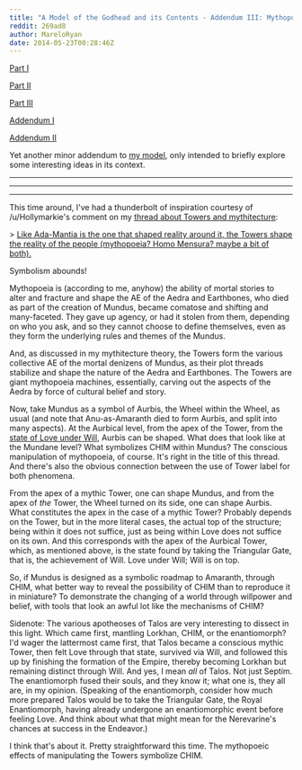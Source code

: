 ```yaml
---
title: "A Model of the Godhead and its Contents - Addendum III: Mythopoeia and CHIM"
reddit: 269ad8
author: MareloRyan
date: 2014-05-23T00:28:46Z
---
```


[Part I](http://www.reddit.com/r/teslore/comments/21c4yy/a_model_of_the_godhead_and_its_contents_wherein_a/)

[Part II](http://www.reddit.com/r/teslore/comments/21fqmi/a_model_of_the_godhead_and_its_contents_part_ii/)

[Part III](http://www.reddit.com/r/teslore/comments/21rpzs/a_model_of_the_godhead_and_its_contents_part_iii/)

[Addendum I](http://www.reddit.com/r/teslore/comments/23lwi6/a_model_of_the_godhead_and_its_contents_addendum/)

[Addendum II](http://www.reddit.com/r/teslore/comments/250750/a_model_of_the_godhead_and_its_contents_addendum/)

Yet another minor addendum to [my model](http://www.reddit.com/r/GodheadModel/), only intended to briefly explore some interesting ideas in its context.

---
---
---

This time around, I've had a thunderbolt of inspiration courtesy of /u/Hollymarkie's comment on my [thread about Towers and mythitecture](http://www.reddit.com/r/teslore/comments/268egs/a_theory_on_the_mechanics_of_towers/):

&gt; [Like Ada-Mantia is the one that shaped reality around it, the Towers shape the reality of the people \(mythopoeia? Homo Mensura? maybe a bit of both\).](http://www.reddit.com/r/teslore/comments/268egs/a_theory_on_the_mechanics_of_towers/chonhk4)

Symbolism abounds!

Mythopoeia is (according to me, anyhow) the ability of mortal stories to alter and fracture and shape the AE of the Aedra and Earthbones, who died as part of the creation of Mundus, became comatose and shifting and many-faceted.  They gave up agency, or had it stolen from them, depending on who you ask, and so they cannot choose to define themselves, even as they form the underlying rules and themes of the Mundus.

And, as discussed in my mythitecture theory, the Towers form the various collective AE of the mortal denizens of Mundus, as their plot threads stabilize and shape the nature of the Aedra and Earthbones.  The Towers are giant mythopoeia machines, essentially, carving out the aspects of the Aedra by force of cultural belief and story.

Now, take Mundus as a symbol of Aurbis, the Wheel within the Wheel, as usual (and note that Anu-as-Amaranth died to form Aurbis, and split into many aspects).  At the Aurbical level, from the apex of the Tower, from the [state of Love under Will](http://www.reddit.com/r/teslore/comments/24wmh2/chim_mastery_and_domain_will_and_love/), Aurbis can be shaped.  What does that look like at the Mundane level?  What symbolizes CHIM within Mundus?  The conscious manipulation of mythopoeia, of course.  It's right in the title of this thread.  And there's also the obvious connection between the use of Tower label for both phenomena.

From the apex of a mythic Tower, one can shape Mundus, and from the apex of *the* Tower, the Wheel turned on its side, one can shape Aurbis.  What constitutes the apex in the case of a mythic Tower?  Probably depends on the Tower, but in the more literal cases, the actual top of the structure; being within it does not suffice, just as being within Love does not suffice on its own.  And this corresponds with the apex of the Aurbical Tower, which, as mentioned above, is the state found by taking the Triangular Gate, that is, the achievement of Will.  Love under Will; Will is on top.

So, if Mundus is designed as a symbolic roadmap to Amaranth, through CHIM, what better way to reveal the possibility of CHIM than to reproduce it in miniature?  To demonstrate the changing of a world through willpower and belief, with tools that look an awful lot like the mechanisms of CHIM?

Sidenote:  The various apotheoses of Talos are very interesting to dissect in this light.  Which came first, mantling Lorkhan, CHIM, or the enantiomorph?  I'd wager the lattermost came first, that Talos became a conscious mythic Tower, then felt Love through that state, survived via Will, and followed this up by finishing the formation of the Empire, thereby becoming Lorkhan but remaining distinct through Will.  And yes, I mean *all* of Talos.  Not just Septim.  The enantiomorph fused their souls, and they know it; what one is, they all are, in my opinion.  (Speaking of the enantiomorph, consider how much more prepared Talos would be to take the Triangular Gate, the Royal Enantiomorph, having already undergone an enantiomorphic event before feeling Love.  And think about what that might mean for the Nerevarine's chances at success in the Endeavor.)

I think that's about it.  Pretty straightforward this time.  The mythopoeic effects of manipulating the Towers symbolize CHIM.

